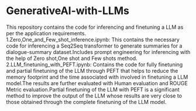 # GenerativeAI-with-LLMs
This repository contains the code for inferencing and finetuning a LLM as per the application requirements.
1.Zero,One_and_Few_shot_inference.ipynb: This contains the necessary code for inferencing a Seq2Seq transformer to generate summaries for a dialogue-summary dataset.Includes prompt engineering for inferencing with the help of Zero shot,One shot and Few shots method.
2.LLM_finetuning_with_PEFT.ipynb: Contains the code for fully finetuning and partial finetuning of the LLM through PEFT that helps to reduce the memory footprint and the time associated with involved in finetuning a LLM model.The results are further evaluated with Human evaluation and ROUGE Metric evaluation.Partial finetuning of the LLM with PEFT is a significant method to improve the output of the LLM whose results are very close to those obtained through the complete finetuning of the LLM model.
